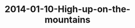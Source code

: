 ---
layout: blog
title: 2014-01-10-High-up-on-the-mountains
category: blog
lat: 18.62994
lng: 98.66132
image: https://s3-us-west-2.amazonaws.com/travels2013/2014-01-10 23:26:57 PST.jpg
observation: 20140110232657PST
---